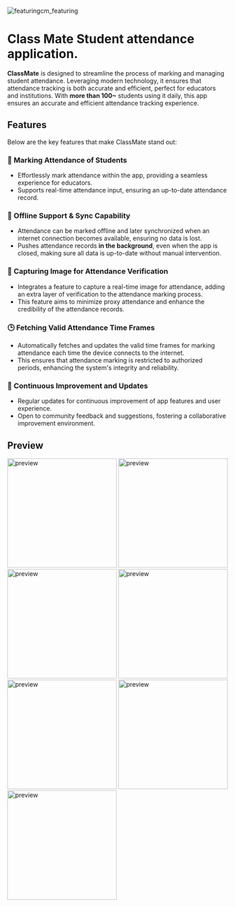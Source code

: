 ![featuringcm_featuring](https://github.com/codegrand/yash-infotech-bca-student-attendance-app/assets/61724325/45b97390-d2df-4483-a22e-0b62a0468887)

# Class Mate Student attendance application.
**ClassMate** is designed to streamline the process of marking and managing student attendance. Leveraging modern technology, it ensures that attendance tracking is both accurate and efficient, perfect for educators and institutions. With **more than 100~** students using it daily, this app ensures an accurate and efficient attendance tracking experience.

## Features
Below are the key features that make ClassMate stand out:

### 📝 Marking Attendance of Students
- Effortlessly mark attendance within the app, providing a seamless experience for educators.
- Supports real-time attendance input, ensuring an up-to-date attendance record.
### 🔄 Offline Support & Sync Capability
- Attendance can be marked offline and later synchronized when an internet connection becomes available, ensuring no data is lost.
- Pushes attendance records **in the background**, even when the app is closed, making sure all data is up-to-date without manual intervention.
### 📸 Capturing Image for Attendance Verification
- Integrates a feature to capture a real-time image for attendance, adding an extra layer of verification to the attendance marking process.
- This feature aims to minimize proxy attendance and enhance the credibility of the attendance records.
### 🕒 Fetching Valid Attendance Time Frames
- Automatically fetches and updates the valid time frames for marking attendance each time the device connects to the internet.
- This ensures that attendance marking is restricted to authorized periods, enhancing the system's integrity and reliability.
### 🔄 Continuous Improvement and Updates
- Regular updates for continuous improvement of app features and user experience.
- Open to community feedback and suggestions, fostering a collaborative improvement environment.

## Preview
<img src="https://github.com/codegrand/yash-infotech-bca-student-attendance-app/assets/61724325/f5859b1c-4f4d-402f-86e9-401614af982b" width="250" alt="preview">
<img src="https://github.com/codegrand/yash-infotech-bca-student-attendance-app/assets/61724325/8db20f9d-102d-4bd2-8f8f-1ec5e65e6019" width="250" alt="preview">
<img src="https://github.com/codegrand/yash-infotech-bca-student-attendance-app/assets/61724325/55630f34-8c9f-4caa-b797-4f237eae9e19" width="250" alt="preview">
<img src="https://github.com/codegrand/yash-infotech-bca-student-attendance-app/assets/61724325/a052d018-1f0a-47ea-9b90-d0aeeb5c0a76" width="250" alt="preview">
<img src="https://github.com/codegrand/yash-infotech-bca-student-attendance-app/assets/61724325/15a2c1c6-803a-491d-8a8c-1105b866e0b8" width="250" alt="preview">
<img src="https://github.com/codegrand/yash-infotech-bca-student-attendance-app/assets/61724325/c5096d83-b1d3-479d-b050-480e281a1a02" width="250" alt="preview">
<img src="https://github.com/codegrand/yash-infotech-bca-student-attendance-app/assets/61724325/12216bee-727a-4551-ad63-33b2bb10264e" width="250" alt="preview">
